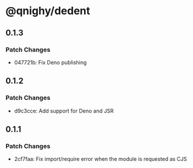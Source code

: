 # @qnighy/dedent

## 0.1.3

### Patch Changes

- 047721b: Fix Deno publishing

## 0.1.2

### Patch Changes

- d9c3cce: Add support for Deno and JSR

## 0.1.1

### Patch Changes

- 2cf7faa: Fix import/require error when the module is requested as CJS
